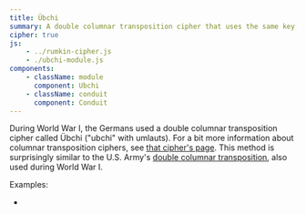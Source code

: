 ```yaml
---
title: Übchi
summary: A double columnar transposition cipher that uses the same key, but adds a number of pad characters.  Used by the Germans in World War I.
cipher: true
js:
    - ../rumkin-cipher.js
    - ./ubchi-module.js
components:
    - className: module
      component: Ubchi
    - className: conduit
      component: Conduit
---
```


During World War I, the Germans used a double columnar transposition cipher called Übchi ("ubchi" with umlauts). For a bit more information about columnar transposition ciphers, see [that cipher's page](../columnar-transposition/). This method is surprisingly similar to the U.S. Army's [double columnar transposition](../double-columnar-transposition/), also used during World War I.

Examples:

-   <span class="conduit" data-label="dCode" data-topic="ubchi" data-payload-direction="DECRYPT" data-payload-alphabet="English" data-payload-column-order="false" data-payload-dupes-backwards="false" data-payload-column-key="UBER" data-payload-input="TECXRES" data-payload-pad-character="X"></span>

<div class="module"></div>
